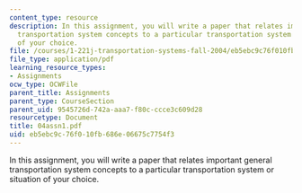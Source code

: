 ```yaml
---
content_type: resource
description: In this assignment, you will write a paper that relates important general
  transportation system concepts to a particular transportation system or situation
  of your choice.
file: /courses/1-221j-transportation-systems-fall-2004/eb5ebc9c76f010fb686e06675c7754f3_04assn1.pdf
file_type: application/pdf
learning_resource_types:
- Assignments
ocw_type: OCWFile
parent_title: Assignments
parent_type: CourseSection
parent_uid: 9545726d-742a-aaa7-f80c-ccce3c609d28
resourcetype: Document
title: 04assn1.pdf
uid: eb5ebc9c-76f0-10fb-686e-06675c7754f3
---
```

In this assignment, you will write a paper that relates important general transportation system concepts to a particular transportation system or situation of your choice.

